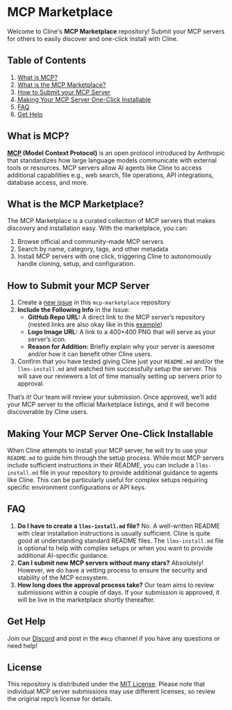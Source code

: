 # MCP Marketplace

Welcome to Cline's **MCP Marketplace** repository! Submit your MCP servers for others to easily discover and one-click install with Cline.

## Table of Contents

1. [What is MCP?](#what-is-mcp)
2. [What is the MCP Marketplace?](#what-is-the-mcp-marketplace)
3. [How to Submit your MCP Server](#how-to-submit-your-mcp-server)
4. [Making Your MCP Server One-Click Installable](#making-your-mcp-server-one-click-installable)
5. [FAQ](#faq)
6. [Get Help](#get-help)

## What is MCP?

**[MCP](https://github.com/modelcontextprotocol) (Model Context Protocol)** is an open protocol introduced by Anthropic that standardizes how large language models communicate with external tools or resources. MCP servers allow AI agents like Cline to access additional capabilities e.g., web search, file operations, API integrations, database access, and more.

## What is the MCP Marketplace?

The MCP Marketplace is a curated collection of MCP servers that makes discovery and installation easy. With the marketplace, you can:

1.  Browse official and community-made MCP servers
2.  Search by name, category, tags, and other metadata
3.  Install MCP servers with one click, triggering Cline to autonomously handle cloning, setup, and configuration.

## How to Submit your MCP Server

1. Create a [new issue](https://github.com/cline/mcp-marketplace/issues/new) in this `mcp-marketplace` repository
2. **Include the Following Info** in the Issue:
    - **GitHub Repo URL:** A direct link to the MCP server’s repository (nested links are also okay like in this [example](https://github.com/modelcontextprotocol/servers/tree/main/src/github))
    - **Logo Image URL:** A link to a 400×400 PNG that will serve as your server’s icon.
    - **Reason for Addition:** Briefly explain why your server is awesome and/or how it can benefit other Cline users.
3. Confirm that you have tested giving Cline just your `README.md` and/or the `llms-install.md` and watched him successfully setup the server. This will save our reviewers a lot of time manually setting up servers prior to approval.

That’s it! Our team will review your submission. Once approved, we’ll add your MCP server to the official Marketplace listings, and it will become discoverable by Cline users.

## Making Your MCP Server One-Click Installable

When Cline attempts to install your MCP server, he will try to use your `README.md` to guide him through the setup process. While most MCP servers include sufficient instructions in their README, you can include a `llms-install.md` file in your repository to provide additional guidance to agents like Cline. This can be particularly useful for complex setups requiring specific environment configurations or API keys.

## FAQ

1.  **Do I have to create a `llms-install.md` file?**
    No. A well-written README with clear installation instructions is usually sufficient. Cline is quite good at understanding standard README files. The `llms-install.md` file is optional to help with complex setups or when you want to provide additional AI-specific guidance.
2.  **Can I submit new MCP servers without many stars?**
    Absolutely! However, we do have a vetting process to ensure the security and stability of the MCP ecosystem.
3.  **How long does the approval process take?**
    Our team aims to review submissions within a couple of days. If your submission is approved, it will be live in the marketplace shortly thereafter.

## Get Help

Join our [Discord](https://discord.gg/cline) and post in the `#mcp` channel if you have any questions or need help!

## License

This repository is distributed under the [MIT License](LICENSE). Please note that individual MCP server submissions may use different licenses, so review the original repo’s license for details.
